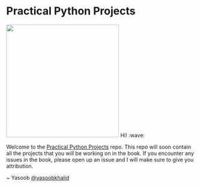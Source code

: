 # Practical Python Projects

<img src="https://raw.githubusercontent.com/yasoob/practical-python-projects/master/images/practical-python.png" width="300">
Hi! :wave:

Welcome to the [Practical Python Projects](https://feld.to/ppp) repo. This repo will soon contain all the projects that you will be working on in the book. If you encounter any issues in the book, please open up an issue and I will make sure to give you attribution.

~ Yasoob
[@yasoobkhalid](https://twitter.com/yasoobkhalid)
